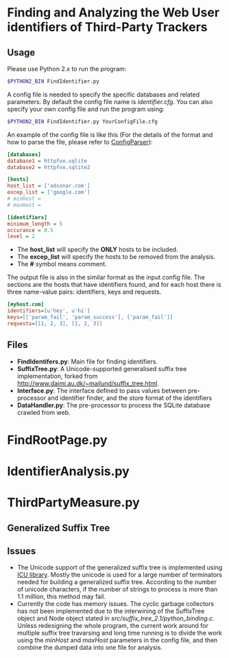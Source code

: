 Finding and Analyzing the Web User identifiers of Third-Party Trackers
======================================================================

Usage
-----
Please use Python 2.x to run the program:
```bash
$PYTHON2_BIN FindIdentifier.py
```
A config file is needed to specify the specific databases and related parameters. By default the config file name is *identifier.cfg*. You can also specify your own config file and run the program using:
```bash
$PYTHON2_BIN FindIdentifier.py YourConfigFile.cfg
```
An example of the config file is like this (For the details of the format and how to parse the file, please refer to [ConfigParser](https://docs.python.org/2/library/configparser.html)):
```ini
[databases]
database1 = httpfox.sqlite
database2 = httpfox.sqlite2

[hosts]
host_list = ['adsonar.com']
excep_list = ['google.com']
# minHost = 
# maxHost = 

[identifiers]
minimum_length = 5
occurance = 0.5
level = 2
```
* The **host_list** will specify the **ONLY** hosts to be included.
* The **excep_list** will specify the hosts to be removed from the analysis.
* The **#** symbol means comment.

The output file is also in the similar format as the input config file. The sections are the hosts that have identifiers found, and for each host there is three name-value pairs: identifiers, keys and requests.
```ini
[myhost.com]
identifiers=[u'hey', u'hi']
keys=[['param_fail', 'param_success'], ['param_fail']]
requests=[[1, 2, 3], [1, 2, 3]]
```

Files
-----
* **FindIdentifers.py**: Main file for finding identifiers.
* **SuffixTree.py**: A Unicode-supported generalised suffix tree implementation, forked from http://www.daimi.au.dk/~mailund/suffix_tree.html.
* **Interface.py**: The interface defined to pass values between pre-processor and identifier finder, and the store format of the identifiers
* **DataHandler.py**: The pre-processor to process the SQLite database crawled from web.
# **FindRootPage.py**
# **IdentifierAnalysis.py**
# **ThirdPartyMeasure.py**

Generalized Suffix Tree
-----------------------

Issues
------
* The Unicode support of the generalized suffix tree is implemented using [ICU library](http://site.icu-project.org/). Mostly the unicode is used for a large number of terminators needed for building a generalized suffix tree. According to the number of unicode characters, if the number of strings to process is more than 1.1 million, this method may fail.
* Currently the code has memory issues. The cyclic garbage collectors has not been implemented due to the interwining of the SuffixTree object and Node object stated in *src/suffix_tree_2.1/python_binding.c*. Unless redesigning the whole program, the current work around for multiple suffix tree travarsing and long time running is to divide the work using the *minHost* and *maxHost* parameters in the config file, and then combine the dumped data into one file for analysis.
    

